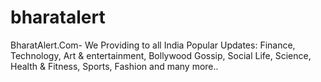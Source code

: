 # bharatalert
BharatAlert.Com- We Providing to all India Popular Updates: Finance, Technology, Art &amp; entertainment, Bollywood Gossip, Social Life, Science, Health &amp; Fitness, Sports, Fashion and many more..
